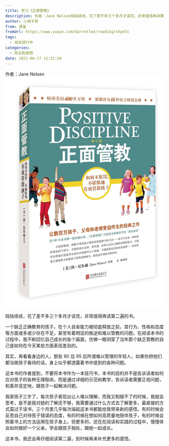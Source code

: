 ```yaml
---
title: 学习《正面管教》
description: 作者：Jane Nelsen陆陆续续，花了差不多三个多月才读完，非常值得再读第二遍的书。一个缺乏正确教育的孩子，在个人自省能力被彻底释放之前，其行为、性格和态度等方面或多或少存在不足，甚至有着明显的叛逆和难以管教的问题。在阅读本书的过程中，我不断回忆自己成长的各个画面，仿佛一眼洞穿了当年那个缺...
author: 小胡子哥
from: 语雀
fromUrl: https://www.yuque.com/barretlee/reading/xhym7x
tags:
  - 阅读进行中
categories:
  - 观点和感想
date: 2021-06-17 12:21:50
---
```


作者：Jane Nelsen
![image](/blogimgs/2021/06/17/1623860612970-3e1a812b-cc86-4977-8390-17e3100fbcdd.png)


陆陆续续，花了差不多三个多月才读完，非常值得再读第二遍的书。

一个缺乏正确教育的孩子，在个人自省能力被彻底释放之前，其行为、性格和态度等方面或多或少存在不足，甚至有着明显的叛逆和难以管教的问题。在阅读本书的过程中，我不断回忆自己成长的各个画面，仿佛一眼洞穿了当年那个缺乏管教的自己是如何在今天某些方面表现差劲的。

其实，再看看身边的人，那些 90 后 95 后所谓难以管理的年轻人，如果你把他们都当做孩子看待的话，身上似乎都透露着书中提到的各种问题。

这本书的作者提到，不要将本书作为一本技巧书，本书的目的并不是告诉读者如何应对孩子的各种无理取闹，而是通过详细的示范和教学，告诉读者需要正视问题，和善并坚定地，跟孩子一起解决问题。

我家孩子三岁了，每次孩子表现出让人难以理解，而我又制服不了的时候，我就会思考，是不是我对她的了解还不够，我需要通过什么方式去了解更多，最直接的方式莫过于读书，三个月里几乎每次端起这本书都能给我带来新的感悟，有的时候会反思自己对待孩子错误的态度，有的时候在想如何高质量地陪伴孩子，有的时候会照着书上的方法运用在孩子身上。但更多的，还在在阅读和实践的过程中，慢慢体会如何做好一个父亲，学会跟孩子相处，跟她一起成长。

这本书，我还会再仔细阅读第二遍，到时候再来补充更多的感悟。
